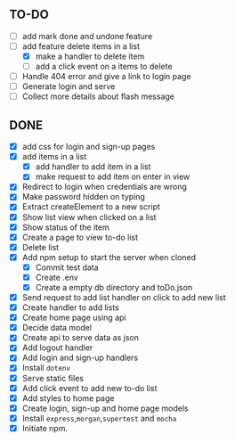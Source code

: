 ## TO-DO

- [ ] add mark done and undone feature
- [ ] add feature delete items in a list
  - [x] make a handler to delete item
  - [ ] add a click event on a items to delete
- [ ] Handle 404 error and give a link to login page
- [ ] Generate login and serve
- [ ] Collect more details about flash message

## DONE

- [x] add css for login and sign-up pages
- [x] add items in a list
  - [x] add handler to add item in a list
  - [x] make request to add item on enter in view
- [x] Redirect to login when credentials are wrong
- [x] Make password hidden on typing
- [x] Extract createElement to a new script
- [x] Show list view when clicked on a list
- [x] Show status of the item
- [x] Create a page to view to-do list
- [x] Delete list
- [x] Add npm setup to start the server when cloned
  - [x] Commit test data
  - [x] Create .env
  - [x] Create a empty db directory and toDo.json
- [x] Send request to add list handler on click to add new list
- [x] Create handler to add lists
- [x] Create home page using api
- [x] Decide data model
- [x] Create api to serve data as json
- [x] Add logout handler
- [x] Add login and sign-up handlers
- [x] Install `dotenv`
- [x] Serve static files
- [x] Add click event to add new to-do list
- [x] Add styles to home page
- [x] Create login, sign-up and home page models
- [x] Install `express`,`morgan`,`supertest` and `mocha`
- [x] Initiate npm.
